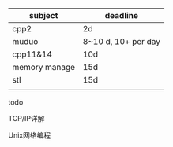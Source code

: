 | subject       | deadline            |
| ------------- | ------------------- |
| cpp2          | 2d                  |
| muduo         | 8~10 d, 10+ per day |
| cpp11&14      | 10d                 |
| memory manage | 15d                 |
| stl           | 15d                 |
|               |                     |

todo

TCP/IP详解

Unix网络编程

